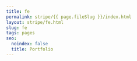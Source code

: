 ```yaml
---
title: fe
permalink: stripe/{{ page.fileSlug }}/index.html
layout: stripe/fe.html
slug: fe
tags: pages
seo:
  noindex: false
  title: Portfolio
---
```



